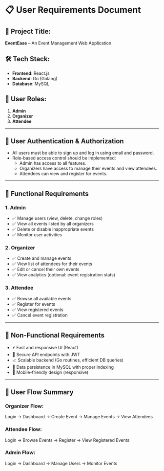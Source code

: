 # 📋 User Requirements Document

## 📌 Project Title:  
**EventEase** – An Event Management Web Application

## 🛠️ Tech Stack:
- **Frontend**: React.js  
- **Backend**: Go (Golang)  
- **Database**: MySQL  

## 👥 User Roles:
1. **Admin**
2. **Organizer**
3. **Attendee**

---

## 🔐 User Authentication & Authorization

- All users must be able to sign up and log in using email and password.
- Role-based access control should be implemented:
  - Admin has access to all features.
  - Organizers have access to manage their events and view attendees.
  - Attendees can view and register for events.

---

## 🎯 Functional Requirements

### 1. Admin
- ✅ Manage users (view, delete, change roles)
- ✅ View all events listed by all organizers
- ✅ Delete or disable inappropriate events
- ✅ Monitor user activities

### 2. Organizer
- ✅ Create and manage events
- ✅ View list of attendees for their events
- ✅ Edit or cancel their own events
- ✅ View analytics (optional: event registration stats)

### 3. Attendee
- ✅ Browse all available events
- ✅ Register for events
- ✅ View registered events
- ✅ Cancel event registration

---

## 🧾 Non-Functional Requirements

- ⚡ Fast and responsive UI (React)
- 🔐 Secure API endpoints with JWT
- 📈 Scalable backend (Go routines, efficient DB queries)
- 💾 Data persistence in MySQL with proper indexing
- 📱 Mobile-friendly design (responsive)

---

## 🔄 User Flow Summary

### Organizer Flow:
Login → Dashboard → Create Event → Manage Events → View Attendees

### Attendee Flow:
Login → Browse Events → Register → View Registered Events

### Admin Flow:
Login → Dashboard → Manage Users → Monitor Events